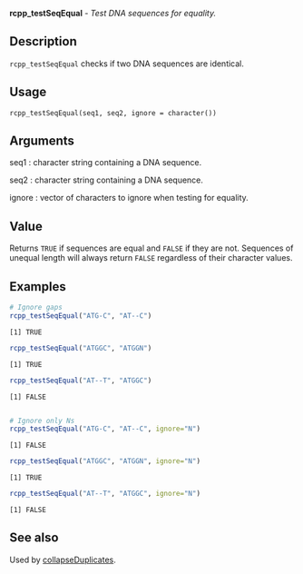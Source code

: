 





**rcpp_testSeqEqual** - *Test DNA sequences for equality.*

Description
--------------------

`rcpp_testSeqEqual` checks if two DNA sequences are identical.

Usage
--------------------

```
rcpp_testSeqEqual(seq1, seq2, ignore = character())
```

Arguments
-------------------

seq1
:   character string containing a DNA sequence.

seq2
:   character string containing a DNA sequence.

ignore
:   vector of characters to ignore when testing for equality.



Value
-------------------

Returns `TRUE` if sequences are equal and `FALSE` if they are not.
Sequences of unequal length will always return `FALSE` regardless of
their character values.



Examples
-------------------

```R
# Ignore gaps
rcpp_testSeqEqual("ATG-C", "AT--C")

```


```
[1] TRUE

```


```R
rcpp_testSeqEqual("ATGGC", "ATGGN")

```


```
[1] TRUE

```


```R
rcpp_testSeqEqual("AT--T", "ATGGC")

```


```
[1] FALSE

```


```R

# Ignore only Ns
rcpp_testSeqEqual("ATG-C", "AT--C", ignore="N")

```


```
[1] FALSE

```


```R
rcpp_testSeqEqual("ATGGC", "ATGGN", ignore="N")

```


```
[1] TRUE

```


```R
rcpp_testSeqEqual("AT--T", "ATGGC", ignore="N")
```


```
[1] FALSE

```



See also
-------------------

Used by [collapseDuplicates](collapseDuplicates.md).



